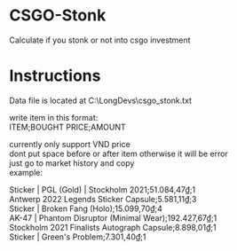 # CSGO-Stonk
 Calculate if you stonk or not into csgo investment


# Instructions
Data file is located at C:\LongDevs\csgo_stonk.txt

write item in this format:\
ITEM;BOUGHT PRICE;AMOUNT

currently only support VND price\
dont put space before or after item otherwise it will be error\
just go to market history and copy\
example:

Sticker | PGL (Gold) | Stockholm 2021;51.084,47₫;1\
Antwerp 2022 Legends Sticker Capsule;5.581,11₫;3\
Sticker | Broken Fang (Holo);15.099,70₫;4\
AK-47 | Phantom Disruptor (Minimal Wear);192.427,67₫;1\
Stockholm 2021 Finalists Autograph Capsule;8.898,01₫;1\
Sticker | Green's Problem;7.301,40₫;1
